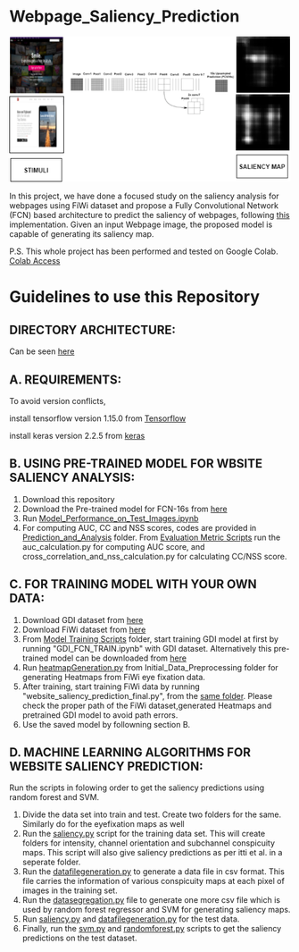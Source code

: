 # Webpage_Saliency_Prediction

![Saliency Analysis](https://github.com/Niloy-Chakraborty/Webpage_Saliency_Prediction/blob/master/Readme%20Images/SaliencyAnalysis.png)

In this project, we have done a focused study on the saliency analysis for webpages using FiWi dataset and propose a Fully Convolutional Network (FCN) based architecture to predict the saliency of webpages, following [this](https://people.eecs.berkeley.edu/~jonlong/long_shelhamer_fcn.pdf) implementation. Given an input Webpage image, the proposed model is capable of generating its saliency map.


P.S. This whole project has been performed and tested on Google Colab. [Colab Access](https://drive.google.com/open?id=19EOE1yqbsomld394ZsosZisnvPcRYdTT)

# Guidelines to use this Repository

## DIRECTORY ARCHITECTURE:
Can be seen [here](https://github.com/Niloy-Chakraborty/Webpage_Saliency_Prediction/blob/master/Directory%20Architecture.txt)

## A. REQUIREMENTS:
To avoid version conflicts, 

install tensorflow version 1.15.0 from [Tensorflow](https://www.tensorflow.org/install/pip)

install keras version 2.2.5 from [keras](https://keras.io/)

## B. USING PRE-TRAINED MODEL FOR WBSITE SALIENCY ANALYSIS:
1. Download this repository
2. Download the Pre-trained model for FCN-16s from [here](https://drive.google.com/open?id=1smxAlcvbkOpRBQb4ClfcAkgfaub6aMgo)
3. Run [Model_Performance_on_Test_Images.ipynb](https://github.com/Niloy-Chakraborty/Webpage_Saliency_Prediction/tree/master/Prediction_and_Analysis)
4. For computing AUC, CC and NSS scores, codes are provided in [Prediction_and_Analysis](https://github.com/Niloy-Chakraborty/Webpage_Saliency_Prediction/tree/master/Prediction_and_Analysis) folder. From [Evaluation Metric Scripts](https://github.com/Niloy-Chakraborty/Webpage_Saliency_Prediction/tree/master/Prediction_and_Analysis/Evaluation%20Metric%20Scripts) run the auc_calculation.py for computing AUC score, and cross_correlation_and_nss_calculation.py for calculating CC/NSS score.

## C. FOR TRAINING MODEL WITH YOUR OWN DATA:
1. Download GDI dataset from [here](https://github.com/cvzoya/visimportance/tree/master/data)
2. Download FiWi dataset from [here](https://www-users.cs.umn.edu/~qzhao/webpage_saliency.html)
3. From [Model Training Scripts](https://github.com/Niloy-Chakraborty/Webpage_Saliency_Prediction/tree/master/Model_Training_Scripts) folder, start training GDI model at first by running "GDI_FCN_TRAIN.ipynb" with GDI dataset. 
Alternatively this pre-trained model can be downloaded from [here](https://drive.google.com/open?id=1-MKN-nQj6NOX-J9P9UOqp5mjqfMynWcC)
4. Run [heatmapGeneration.py](https://github.com/Niloy-Chakraborty/Webpage_Saliency_Prediction/tree/master/Initial_Data_Preprocessing) from Initial_Data_Preprocessing folder for generating Heatmaps from FiWi eye fixation data.  
5. After training, start training FiWi data by running "website_saliency_prediction_final.py", from the [same folder](https://github.com/Niloy-Chakraborty/Webpage_Saliency_Prediction/tree/master/Model_Training_Scripts). Please check the proper path of the FiWi dataset,generated Heatmaps and pretrained GDI model to avoid path errors.
6. Use the saved model by followning section B.

## D. MACHINE LEARNING ALGORITHMS FOR WEBSITE SALIENCY PREDICTION:
Run the scripts in folowing order to get the saliency predictions using random forest and SVM.

1. Divide the data set into train and test. Create two folders for the same. Similarly do for the eyefixation maps as well
2. Run the [saliency.py](https://github.com/Niloy-Chakraborty/Webpage_Saliency_Prediction/tree/master/Machine_Learninig_Approach) script for the training data set. This will create folders for intensity, channel orientation and subchannel conspicuity maps. This script will also give saliency predictions as per itti et al. in a seperate folder.
3. Run the [datafilegeneration.py](https://github.com/Niloy-Chakraborty/Webpage_Saliency_Prediction/tree/master/Machine_Learninig_Approach) to generate a data file in csv format. This file carries the information of various conspicuity maps at each pixel of images in the training set.
4. Run the [datasegregation.py](https://github.com/Niloy-Chakraborty/Webpage_Saliency_Prediction/tree/master/Machine_Learninig_Approach) file to generate one more csv file which is used by random forest regressor and SVM for generating saliency maps.
5. Run [saliency.py](https://github.com/Niloy-Chakraborty/Webpage_Saliency_Prediction/tree/master/Machine_Learninig_Approach) and [datafilegeneration.py](https://github.com/Niloy-Chakraborty/Webpage_Saliency_Prediction/tree/master/Machine_Learninig_Approach) for the test data.
6. Finally, run the [svm.py](https://github.com/Niloy-Chakraborty/Webpage_Saliency_Prediction/tree/master/Machine_Learninig_Approach) and [randomforest.py](https://github.com/Niloy-Chakraborty/Webpage_Saliency_Prediction/tree/master/Machine_Learninig_Approach) scripts to get the saliency predictions on the test dataset. 




